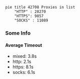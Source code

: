 
```mermaid
pie title 42708 Proxies in list
    "HTTP" : 28270
    "HTTPS": 9857
    "SOCKS" : 11089
```

### Some Info
#### Average Timeout

- mixed: 3.8s
- http: 2.1s
- https: 8.1s
- socks: 6.1s